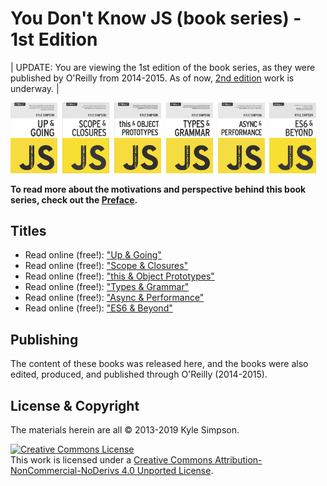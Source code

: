 # You Don't Know JS (book series) - 1st Edition

| UPDATE: You are viewing the 1st edition of the book series, as they were published by O'Reilly from 2014-2015. As of now, [2nd edition](https://github.com/getify/You-Dont-Know-JS/tree/2nd-ed) work is underway. |

<img src="./book1/cover.jpg" width="75">&nbsp;
<img src="./book2/cover.jpg" width="75">&nbsp;
<img src="./book3/cover.jpg" width="75">&nbsp;
<img src="./book4/cover.jpg" width="75">&nbsp;
<img src="./book5/cover.jpg" width="75">&nbsp;
<img src="./book6/cover.jpg" width="75">

**To read more about the motivations and perspective behind this book series,
check out the [Preface](./preface.md).**

## Titles

- Read online (free!): ["Up & Going"](./book1/book1readme.md)
- Read online (free!): ["Scope & Closures"](./book2/book2readme.md)
- Read online (free!): ["this & Object Prototypes"](./book3/book3readme.md)
- Read online (free!): ["Types & Grammar"](./book4/book4readme.md)
- Read online (free!): ["Async & Performance"](./book5/book5readme.md)
- Read online (free!): ["ES6 & Beyond"](./book6/book6readme.md)

## Publishing

The content of these books was released here, and the books were also edited,
produced, and published through O'Reilly (2014-2015).

## License & Copyright

The materials herein are all &copy; 2013-2019 Kyle Simpson.

<a rel="license" href="http://creativecommons.org/licenses/by-nc-nd/4.0/"><img alt="Creative Commons License" style="border-width:0" src="https://i.creativecommons.org/l/by-nc-nd/4.0/88x31.png" /></a><br />This
work is licensed under a
<a rel="license" href="http://creativecommons.org/licenses/by-nc-nd/4.0/">Creative
Commons Attribution-NonCommercial-NoDerivs 4.0 Unported License</a>.

